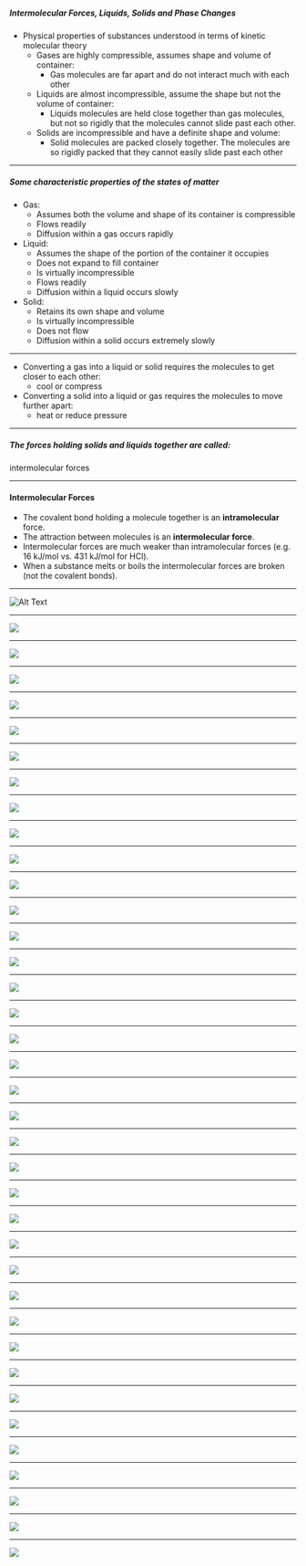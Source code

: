 ##### Intermolecular Forces, Liquids, Solids and Phase Changes

- Physical properties of substances understood in terms of kinetic
molecular theory
  - Gases are highly compressible, assumes shape and volume of container:
    - Gas molecules are far apart and do not interact much with each other
  - Liquids are almost incompressible, assume the shape but not the volume
  of container:
    - Liquids molecules are held close together than gas molecules, but
    not so rigidly that the molecules cannot slide past each other.
  - Solids are incompressible and have a definite shape and volume:
    - Solid molecules are packed closely together. The molecules are so
    rigidly packed that they cannot easily slide past each other

---

##### Some characteristic properties of the states of matter
- Gas:
  - Assumes both the volume and shape of its container is compressible
  - Flows readily
  - Diffusion within a gas occurs rapidly
- Liquid:
  - Assumes the shape of the portion of the container it occupies
  - Does not expand to fill container
  - Is virtually incompressible
  - Flows readily
  - Diffusion within a liquid occurs slowly
- Solid:
  - Retains its own shape and volume
  - Is virtually incompressible
  - Does not flow
  - Diffusion within a solid occurs extremely slowly

---

- Converting a gas into a liquid or solid requires the molecules to get
closer to each other:
  - cool or compress
- Converting a solid into a liquid or gas requires the molecules to move
further apart:
  - heat or reduce pressure

---

##### The forces holding solids and liquids together are called:
intermolecular forces

---

#### Intermolecular Forces

- The covalent bond holding a molecule together is an **intramolecular** force.
- The attraction between molecules is an **intermolecular force**.
- Intermolecular forces are much weaker than intramolecular forces
(e.g. 16 kJ/mol vs. 431 kJ/mol for HCl).
- When a substance melts or boils the intermolecular forces are broken
(not the covalent bonds).

---

![Alt Text](./ch10_images/image1.png)

---

![](./ch10_images/image2.png)

---

![](./ch10_images/image3.png)

---

![](./ch10_images/image4.png)

---

![](./ch10_images/image5.png)

---

![](./ch10_images/image6.png)

---

![](./ch10_images/image7.png)

---

![](./ch10_images/image8.png)

---

![](./ch10_images/image9.png)

---

![](./ch10_images/image10.png)

---

![](./ch10_images/image11.png)

---

![](./ch10_images/image12.png)

---

![](./ch10_images/image13.png)

---

![](./ch10_images/image14.png)

---

![](./ch10_images/image15.png)

---

![](./ch10_images/image16.png)

---

![](./ch10_images/image17.png)

---

![](./ch10_images/image18.png)

---

![](./ch10_images/image19.png)

---

![](./ch10_images/image20.png)

---

![](./ch10_images/image21.png)

---

![](./ch10_images/image22.png)

---

![](./ch10_images/image23.png)

---

![](./ch10_images/image24.png)

---

![](./ch10_images/image25.png)

---

![](./ch10_images/image26.png)

---

![](./ch10_images/image27.png)

---

![](./ch10_images/image28.png)

---

![](./ch10_images/image29.png)

---

![](./ch10_images/image30.png)

---

![](./ch10_images/image31.png)

---

![](./ch10_images/image32.png)

---

![](./ch10_images/image33.png)

---

![](./ch10_images/image34.png)

---

![](./ch10_images/image35.png)

---

![](./ch10_images/image36.png)

---

![](./ch10_images/image37.png)

---
![](./ch10_images/image38.png)

